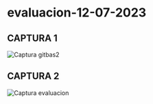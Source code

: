 # evaluacion-12-07-2023
## CAPTURA 1

![Captura gitbas2](https://github.com/miguelsoto2/evaluacion-12-07-2023/assets/127441606/4b522600-7915-4c42-865b-e3dde163c7f7)
## CAPTURA 2

![Captura evaluacion](https://github.com/miguelsoto2/evaluacion-12-07-2023/assets/127441606/b178e21f-3a64-455d-8047-e1c6f63d31cc)
